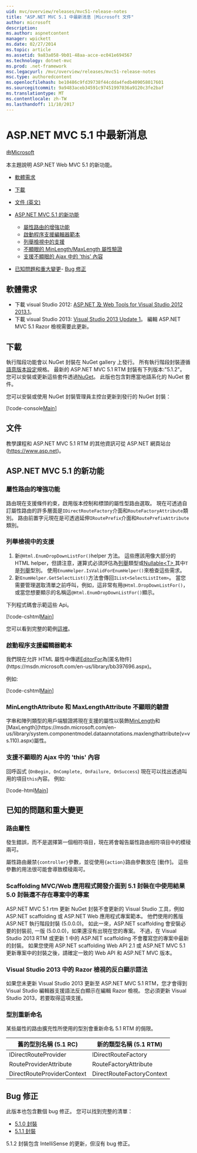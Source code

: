 ```yaml
---
uid: mvc/overview/releases/mvc51-release-notes
title: "ASP.NET MVC 5.1 中最新消息 |Microsoft 文件"
author: microsoft
description: 
ms.author: aspnetcontent
manager: wpickett
ms.date: 02/27/2014
ms.topic: article
ms.assetid: 9a83a058-9b01-48aa-acce-ec041e694567
ms.technology: dotnet-mvc
ms.prod: .net-framework
msc.legacyurl: /mvc/overview/releases/mvc51-release-notes
msc.type: authoredcontent
ms.openlocfilehash: be10486c9fd39738f44cdda4fedb409058017601
ms.sourcegitcommit: 9a9483aceb34591c97451997036a9120c3fe2baf
ms.translationtype: MT
ms.contentlocale: zh-TW
ms.lasthandoff: 11/10/2017
---
```

<a name="whats-new-in-aspnet-mvc-51"></a>ASP.NET MVC 5.1 中最新消息
====================
由[Microsoft](https://github.com/microsoft)

本主題說明 ASP.NET Web MVC 5.1 的新功能。

- [軟體需求](#SoftwareRequirements)
- [下載](#download)
- [文件 (英文)](#documentation)
- [ASP.NET MVC 5.1 的新功能](#new-features)

    - [屬性路由的增強功能](#AttributeRouting)
    - [啟動程序支援編輯器範本](#Bootstrap)
    - [列舉檢視中的支援](#Enum)
    - [不顯眼的 MinLength/MaxLength 屬性驗證](#Unobtrusive)
    - [支援不顯眼的 Ajax 中的 'this' 內容](#thisContext)
- [已知問題和重大變更](#KnownBreakingChanges)- [Bug 修正](#bug-fixes)

<a id="SoftwareRequirements"></a>
## <a name="software-requirements"></a>軟體需求

- 下載 visual Studio 2012: [ASP.NET 及 Web Tools for Visual Studio 2012 2013.1](https://go.microsoft.com/fwlink/?LinkId=390062)。
- 下載 visual Studio 2013: [Visual Studio 2013 Update 1](https://go.microsoft.com/fwlink/?LinkId=390064)。 編輯 ASP.NET MVC 5.1 Razor 檢視需要此更新。

<a id="download"></a>
## <a name="download"></a>下載

執行階段功能會以 NuGet 封裝在 NuGet gallery 上發行。 所有執行階段封裝遵循[語意版本設定](http://semver.org/)規格。 最新的 ASP.NET MVC 5.1 RTM 封裝有下列版本:"5.1.2"。 您可以安裝或更新這些套件透過[NuGet](http://www.nuget.org/packages/Microsoft.AspNet.Mvc/)。 此版也包含對應當地語系化的 NuGet 套件。

您可以安裝或使用 NuGet 封裝管理員主控台更新到發行的 NuGet 封裝：

[!code-console[Main](mvc51-release-notes/samples/sample1.cmd)]

<a id="documentation"></a>
## <a name="documentation"></a>文件

教學課程和 ASP.NET MVC 5.1 RTM 的其他資訊可從 ASP.NET 網頁站台 (https://www.asp.net)。 

<a id="new-features"></a>
## <a name="new-features-in-aspnet-mvc-51"></a>ASP.NET MVC 5.1 的新功能

<a id="AttributeRouting"></a>

### <a name="attribute-routing-improvements"></a>屬性路由的增強功能

 路由現在支援條件約束，啟用版本控制和標頭的屬性型路由選取。 現在可透過自訂屬性路由的許多層面是`IDirectRouteFactory`介面和`RouteFactoryAttribute`類別。 路由前置字元現在是可透過延伸`IRoutePrefix`介面和`RoutePrefixAttribute`類別。 

<a id="Enum"></a>

### <a name="enum-support-in-views"></a>列舉檢視中的支援

1. 新`@Html.EnumDropDownListFor()`helper 方法。 這些應該用像大部分的 HTML helper，但請注意，運算式必須評估為[列舉](https://msdn.microsoft.com/en-us/library/cc138362.aspx)類型或[Nullable&lt;T&gt; ](https://msdn.microsoft.com/en-us/library/2cf62fcy.aspx)其中`T`是[列舉](https://msdn.microsoft.com/en-us/library/cc138362.aspx)型別。 使用`EnumHelper.IsValidForEnumHelper()`來檢查這些需求。
2. 新`EnumHelper.GetSelectList()`方法會傳回`IList<SelectListItem>`。 當您需要管理選取清單之前呼叫，例如，這非常有用`@Html.DropDownListFor()`，或當您想要顯示的名稱這`@Html.EnumDropDownListFor()`顯示。

下列程式碼會示範這些 Api。

[!code-cshtml[Main](mvc51-release-notes/samples/sample2.cshtml)]

您可以看到完整的範例[這裡](https://aspnet.codeplex.com/SourceControl/latest#Samples/MVC/EnumSample/)。

<a id="Bootstrap"></a>

### <a name="bootstrap-support-for-editor-templates"></a>啟動程序支援編輯器範本

我們現在允許 HTML 屬性中傳遞[EditorFor](https://msdn.microsoft.com/en-us/library/system.web.mvc.html.editorextensions.editorfor(v=vs.100).aspx)為[匿名物件](https://msdn.microsoft.com/en-us/library/bb397696.aspx)。

例如: 

[!code-cshtml[Main](mvc51-release-notes/samples/sample3.cshtml)]

<a id="Unobtrusive"></a>

### <a name="unobtrusive-validation-for-minlengthattribute-and-maxlengthattribute"></a>MinLengthAttribute 和 MaxLengthAttribute 不顯眼的驗證

字串和陣列類型的用戶端驗證將現在支援的屬性以裝飾[MinLength](https://msdn.microsoft.com/en-us/library/system.componentmodel.dataannotations.minlengthattribute(v=vs.110).aspx)和[MaxLength](https://msdn.microsoft.com/en-us/library/system.componentmodel.dataannotations.maxlengthattribute(v=vs.110).aspx)屬性。

<a id="thisContext"></a>

### <a name="supporting-the-this-context-in-unobtrusive-ajax"></a>支援不顯眼的 Ajax 中的 'this' 內容

回呼函式 (`OnBegin, OnComplete, OnFailure, OnSuccess`) 現在可以找出透過叫用的項目`this`內容。 例如: 

[!code-html[Main](mvc51-release-notes/samples/sample4.html)]

<a id="KnownBreakingChanges"></a>

## <a name="known-issues-and-breaking-changes"></a>已知的問題和重大變更

### <a name="attribute-routing"></a>路由屬性

發生錯誤，而不是選擇第一個相符項目，現在將會報告屬性路由相符項目中的模稜兩可。

屬性路由嚴禁`{controller}`參數，並從使用`{action}`路由參數放在 [動作]。 這些參數的用法很可能會導致模稜兩可。 

### <a name="scaffolding-mvcweb-api-into-a-project-with-51-packages-results-in-50-packages-for-ones-that-dont-already-exist-in-the-project"></a>Scaffolding MVC/Web 應用程式開發介面到 5.1 封裝在中使用結果 5.0 封裝還不存在專案中的專案

ASP.NET MVC 5.1 rtm 更新 NuGet 封裝不會更新的 Visual Studio 工具，例如 ASP.NET scaffolding 或 ASP.NET Web 應用程式專案範本。 他們使用的舊版 ASP.NET 執行階段封裝 (5.0.0.0)。 如此一來，ASP.NET scaffolding 會安裝必要的封裝前, 一版 (5.0.0.0)，如果還沒有出現在您的專案。 不過，在 Visual Studio 2013 RTM 或更新 1 中的 ASP.NET scaffolding 不會覆寫您的專案中最新的封裝。 如果您使用 ASP.NET scaffolding Web API 2.1 或 ASP.NET MVC 5.1 更新專案中的封裝之後，請確定一致的 Web API 和 ASP.NET MVC 版本。 

### <a name="syntax-highlighting-for-razor-views-in-visual-studio-2013"></a>Visual Studio 2013 中的 Razor 檢視的反白顯示語法

如果您未更新 Visual Studio 2013 更新至 ASP.NET MVC 5.1 RTM，您才會得到 Visual Studio 編輯器支援語法反白顯示在編輯 Razor 檢視。 您必須更新 Visual Studio 2013，若要取得這項支援。 

### <a name="type-renames"></a>型別重新命名

某些屬性的路由擴充性所使用的型別會重新命名 5.1 RTM 的侷限。

| **舊的型別名稱 (5.1 RC)** | **新的類型名稱 (5.1 RTM)** |
| --- | --- |
| IDirectRouteProvider | IDirectRouteFactory |
| RouteProviderAttribute | RouteFactoryAttribute |
| DirectRouteProviderContext | DirectRouteFactoryContext |

<a id="bug-fixes"></a>
## <a name="bug-fixes"></a>Bug 修正

此版本也包含數個 bug 修正。 您可以找到完整的清單：

- [5.1.0 封裝](https://aspnetwebstack.codeplex.com/workitem/list/advanced?keyword=&amp;status=Closed&amp;type=All&amp;priority=All&amp;release=v5.1%20Preview|v5.1%20RTM&amp;assignedTo=All&amp;component=MVC&amp;sortField=AssignedTo&amp;sortDirection=Ascending&amp;page=0&amp;reasonClosed=Fixed)
- [5.1.1 封裝](https://aspnetwebstack.codeplex.com/workitem/list/advanced?keyword=&amp;status=All&amp;type=All&amp;priority=All&amp;release=v5.1.1%20RTM&amp;assignedTo=All&amp;component=MVC&amp;sortField=AssignedTo&amp;sortDirection=Ascending&amp;page=0&amp;reasonClosed=Fixed)

5.1.2 封裝包含 IntelliSense 的更新，但沒有 bug 修正。
